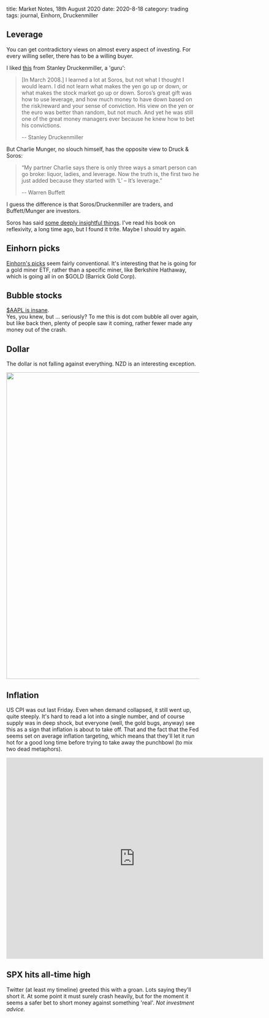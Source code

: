 title: Market Notes, 18th August 2020
date: 2020-8-18
category: trading
tags: journal, Einhorn, Druckenmiller

## Leverage

You can get contradictory views on almost every aspect of investing.
For every willing seller, there has to be a willing buyer.

I liked [this](http://www.quoteswise.com/stanley-druckenmiller-quotes.html) from Stanley Druckenmiller, a 'guru':
<blockquote>
[In March 2008.] I learned a lot at Soros, but not what I thought I would learn. I did not learn what makes the yen go up or down, or what makes the stock market go up or down. Soros’s great gift was how to use leverage, and how much money to have down based on the risk/reward and your sense of conviction. His view on the yen or the euro was better than random, but not much. And yet he was still one of the great money managers ever because he knew how to bet his convictions. 

-- Stanley Druckenmiller
</blockquote>

But Charlie Munger, no slouch himself, has the opposite view to Druck & Soros: 

<blockquote>
“My partner Charlie says there is only three ways a smart person can go broke: liquor, ladies, and leverage. Now the truth is, the first two he just added because they started with ‘L’ – It’s leverage.” 

-- Warren Buffett
</blockquote>

I guess the difference is that Soros/Druckenmiller are traders, and Buffett/Munger are investors.

Soros has said [some deeply insightful things](http://www.quoteswise.com/george-soros-quotes.html). 
I've read his book on reflexivity, a long time ago,
but I found it trite. 
Maybe I should try again.


## Einhorn picks

[Einhorn's picks](https://finance.yahoo.com/news/david-einhorns-top-5-trades-220632952.html) seem fairly conventional.
It's interesting that he is going for a gold miner ETF, rather than a specific miner, like Berkshire Hathaway, which is going all in on $GOLD (Barrick Gold Corp). 

## Bubble stocks

[$AAPL is insane](https://themarketear.com/posts/cNy112VVRh).  
Yes, you knew, but ... seriously? 
To me this is dot com bubble all over again, but like back then, plenty of people saw it coming, rather fewer made any money out of the crash.

## Dollar

The dollar is not falling against everything. 
NZD is an interesting exception.

<img src="https://pbs.twimg.com/media/EftMDucWoAEKbvt?format=jpg&name=large" width=800 >

## Inflation

US CPI was out last Friday. 
Even when demand collapsed, it still went up, quite steeply.
It's hard to read a lot into a single number, and of course supply was in deep shock, but everyone (well, the gold bugs, anyway) see this as a sign that inflation is about to take off. That and the fact that the Fed seems set on average inflation targeting, which means that they'll let it run hot for a good long time before trying to take away the punchbowl (to mix two dead metaphors).

<iframe src="https://fred.stlouisfed.org/graph/graph-landing.php?g=ulIg&width=800&height=500" scrolling="no" frameborder="0"style="overflow:hidden; width:670px; height:525px;" allowTransparency="true" loading="lazy"></iframe>

## SPX hits all-time high

Twitter (at least my timeline) greeted this with a groan.
Lots saying they'll short it.
At some point it must surely crash heavily, but for the moment it seems a safer bet to short money against something 'real'. *Not investment advice.*